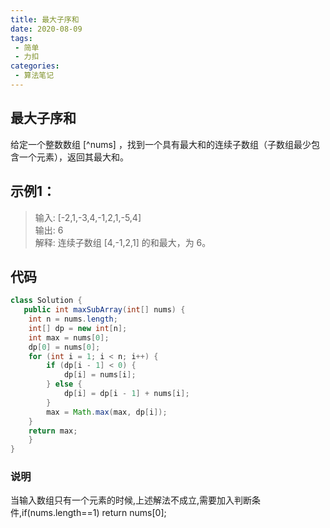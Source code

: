 ```yaml
---
title: 最大子序和
date: 2020-08-09
tags:
 - 简单
 - 力扣
categories:
 - 算法笔记
---
```



## 最大子序和

给定一个整数数组 [^nums] ，找到一个具有最大和的连续子数组（子数组最少包含一个元素），返回其最大和。

## 示例1：
>输入: [-2,1,-3,4,-1,2,1,-5,4]  
输出: 6  
解释: 连续子数组 [4,-1,2,1] 的和最大，为 6。  

## 代码
```java
class Solution {
   public int maxSubArray(int[] nums) {
    int n = nums.length;
    int[] dp = new int[n];
    int max = nums[0];
    dp[0] = nums[0];
    for (int i = 1; i < n; i++) {
        if (dp[i - 1] < 0) {
            dp[i] = nums[i];
        } else {
            dp[i] = dp[i - 1] + nums[i];
        }
        max = Math.max(max, dp[i]);
    }
    return max;
    }
}
```

### 说明
当输入数组只有一个元素的时候,上述解法不成立,需要加入判断条件,if(nums.length==1) return nums[0];

